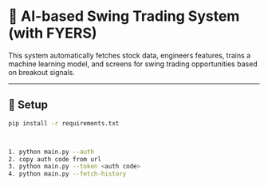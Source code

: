 # 🔁 AI-based Swing Trading System (with FYERS)

This system automatically fetches stock data, engineers features, trains a machine learning model, and screens for swing trading opportunities based on breakout signals.

---

## 🔧 Setup

```bash
pip install -r requirements.txt



1. python main.py --auth
2. copy auth code from url
3. python main.py --token <auth code>
4. python main.py --fetch-history  